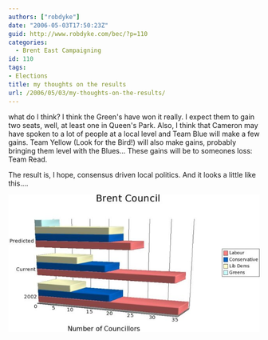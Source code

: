 ```yaml
---
authors: ["robdyke"]
date: "2006-05-03T17:50:23Z"
guid: http://www.robdyke.com/bec/?p=110
categories:
  - Brent East Campaigning
id: 110
tags:
- Elections
title: my thoughts on the results
url: /2006/05/03/my-thoughts-on-the-results/
---
```

what do I think? I think the Green's have won it really. I expect them to gain two seats, well, at least one in Queen's Park. Also, I think that Cameron may have spoken to a lot of people at a local level and Team Blue will make a few gains. Team Yellow (Look for the Bird!) will also make gains, probably bringing them level with the Blues... These gains will be to someones loss: Team Read.

The result is, I hope, consensus driven local politics. And it looks a little like this....

<a title="Brent Council Members Prediction, 2006" class="imagelink" rel="attachment" id="p109" href="http://www.robdyke.com/bec/?attachment_id=109"><img alt="Brent Council Members Prediction, 2006" id="image109" src="/pubfiles/2006/05/brentcouncil.jpg" /></a>